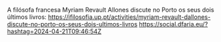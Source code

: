 A filósofa francesa Myriam Revault Allones discute no Porto os seus dois últimos livros: https://ifilosofia.up.pt/activities/myriam-revault-dallones-discute-no-porto-os-seus-dois-ultimos-livros https://social.dfaria.eu/?hashtag=2024-04-21T09:46:54Z